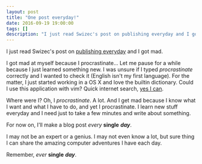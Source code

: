 ```yaml
---
layout: post
title: "One post everyday!"
date: 2016-09-19 19:00:00
tags: []
description: "I just read Swizec's post on publishing everyday and I got mad."
---
```


I just read Swizec's post on [publishing everyday](https://swizec.com/blog/publish-every-day/swizec/7016) and I got mad.

I got mad at myself because I procrastinate... Let me pause for a while because I just learned something new. I was unsure if I typed *procrastinate* correctly and I wanted to check it (English isn't my first language). For the matter, I just started working in a OS X and love the builtin dictionary. Could I use this application with vim? Quick internet search, [yes I can](http://tammersaleh.com/posts/using-dictionary-app-with-vim/).

Where were I? Oh, I *procrastinate*. A lot. And I get mad because I know what I want and what I have to do, and yet I procrastinate. I learn new stuff everyday and I need just to take a few minutes and write about something.

For now on, I'll make a blog post *every* **single** **_day_**.

I may not be an expert or a genius. I may not even know a lot, but sure thing I can share the amazing computer adventures I have each day.

Remember, *ever* **single** **_day_**.
